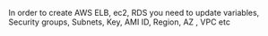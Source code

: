 In order to create AWS ELB, ec2, RDS you need to update variables, Security groups, Subnets, Key, AMI ID, Region, AZ , VPC etc
